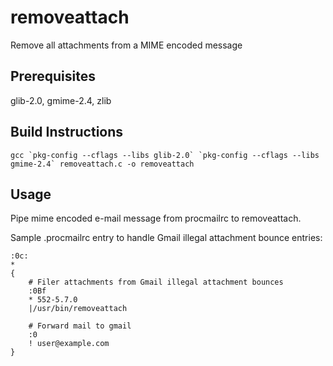 removeattach 
============

Remove all attachments from a MIME encoded message

Prerequisites
-------------

glib-2.0, gmime-2.4, zlib


Build Instructions
------------------

    gcc `pkg-config --cflags --libs glib-2.0` `pkg-config --cflags --libs gmime-2.4` removeattach.c -o removeattach 

Usage
-----

Pipe mime encoded e-mail message from procmailrc to removeattach.

Sample .procmailrc entry to handle Gmail illegal attachment bounce entries:

    :0c:
    *
    {
        # Filer attachments from Gmail illegal attachment bounces
        :0Bf
        * 552-5.7.0
        |/usr/bin/removeattach 

        # Forward mail to gmail
        :0
        ! user@example.com
    }

